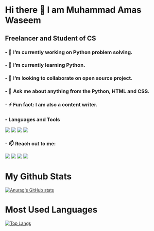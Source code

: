 # Hi there 👋 I am Muhammad Amas Waseem
## Freelancer and Student of CS


### - 🔭 I’m currently working on Python problem solving.
### - 🌱 I’m currently learning Python.
### - 👯 I’m looking to collaborate on open source project.
### - 💬 Ask me about anything from the Python, HTML and CSS.
### - ⚡ Fun fact: I am also a content writer.

### - Languages and Tools
<span><img style="display:inline" src="https://img.icons8.com/color/50/000000/html-5.png"/></span>
<img style="display:inline" src="https://img.icons8.com/color/50/000000/css3.png"/>
<img style="display:inline" src="https://img.icons8.com/color/50/000000/visual-studio-code-2019.png"/>
<img src="https://img.icons8.com/color/48/000000/chrome--v1.png"/>

### - 📫 Reach out to me:
<a href="https://www.linkedin.com/in/muhammad-amas-waseem-85020a1a6/" target="_blank"><img src="https://img.icons8.com/color/48/000000/linkedin.png"/></a>
<a href="https://www.facebook.com/mohammad.amas.79/" target="_blank"><img src="https://img.icons8.com/color/48/000000/facebook-new.png"/></a>
<a href="https://twitter.com/AmasWaseem" target="_blank"><img src="https://img.icons8.com/color/48/000000/twitter--v2.png"/></a>
<a href="https://www.instagram.com/amas_waseem/" target="_blank"><img src="https://img.icons8.com/color/48/000000/instagram-new--v1.png"/></a>

# My Github Stats
[![Anurag's GitHub stats](https://github-readme-stats.vercel.app/api?username=AmasWaseem&show_icons=true&hide_title=true&text_color=fff&bg_color=000)](https://github.com/anuraghazra/github-readme-stats)

# Most Used Languages
[![Top Langs](https://github-readme-stats.vercel.app/api/top-langs/?username=AmasWaseem&hide_title=true&langs_count=8&text_color=fff&bg_color=000&layout=compact)](https://github.com/AmasWaseem/github-readme-stats)
